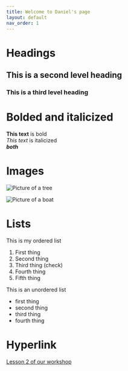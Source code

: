 ```yaml
---
title: Welcome to Daniel's page
layout: default
nav_order: 1
---
```



# Headings

## This is a second level heading

### This is a third level heading

# Bolded and italicized
**This text** is bold  
*This text* is italicized
<br>
***both***

# Images
![Picture of a tree](https://upload.wikimedia.org/wikipedia/commons/e/eb/Ash_Tree_-_geograph.org.uk_-_590710.jpg)

![Picture of a boat](images/boat.jpg)

# Lists
This is my ordered list
1. First thing
2. Second thing
3. Third thing (check)
4. Fourth thing
5. Fifth thing

This is an unordered list
- first thing
- second thing
- third thing
- fourth thing

# Hyperlink

[Lesson 2 of our workshop](https://scds.github.io/github-pages/lesson2.html)
